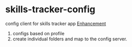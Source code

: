 # skills-tracker-config
config client for skills tracker app
<u>Enhancement</u>
1. configs based on profile 
2. create individual folders and map to the config server.
